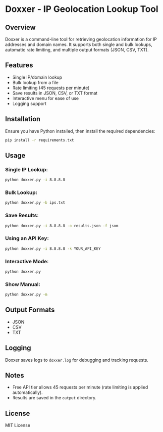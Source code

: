 # Doxxer - IP Geolocation Lookup Tool

## Overview
Doxxer is a command-line tool for retrieving geolocation information for IP addresses and domain names. It supports both single and bulk lookups, automatic rate limiting, and multiple output formats (JSON, CSV, TXT).

## Features
- Single IP/domain lookup
- Bulk lookup from a file
- Rate limiting (45 requests per minute)
- Save results in JSON, CSV, or TXT format
- Interactive menu for ease of use
- Logging support

## Installation
Ensure you have Python installed, then install the required dependencies:
```sh
pip install -r requirements.txt
```

## Usage
### Single IP Lookup:
```sh
python doxxer.py -i 8.8.8.8
```

### Bulk Lookup:
```sh
python doxxer.py -b ips.txt
```

### Save Results:
```sh
python doxxer.py -i 8.8.8.8 -o results.json -f json
```

### Using an API Key:
```sh
python doxxer.py -i 8.8.8.8 -k YOUR_API_KEY
```

### Interactive Mode:
```sh
python doxxer.py
```

### Show Manual:
```sh
python doxxer.py -m
```

## Output Formats
- JSON
- CSV
- TXT

## Logging
Doxxer saves logs to `doxxer.log` for debugging and tracking requests.

## Notes
- Free API tier allows 45 requests per minute (rate limiting is applied automatically).
- Results are saved in the `output` directory.

## License
MIT License

